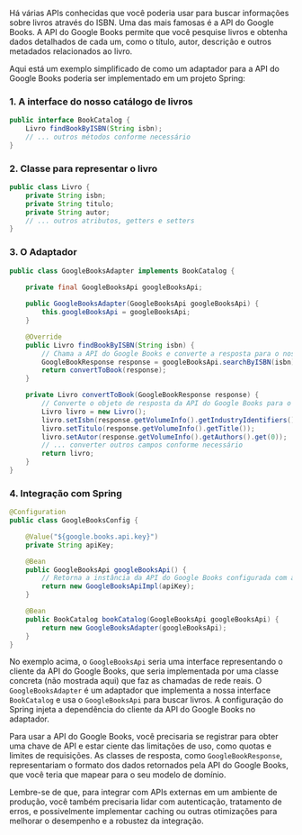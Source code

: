Há várias APIs conhecidas que você poderia usar para buscar informações sobre livros através do ISBN. Uma das mais famosas é a API do Google Books. A API do Google Books permite que você pesquise livros e obtenha dados detalhados de cada um, como o título, autor, descrição e outros metadados relacionados ao livro.

Aqui está um exemplo simplificado de como um adaptador para a API do Google Books poderia ser implementado em um projeto Spring:

### 1. A interface do nosso catálogo de livros

```java
public interface BookCatalog {
    Livro findBookByISBN(String isbn);
    // ... outros métodos conforme necessário
}
```

### 2. Classe para representar o livro

```java
public class Livro {
    private String isbn;
    private String titulo;
    private String autor;
    // ... outros atributos, getters e setters
}
```

### 3. O Adaptador

```java
public class GoogleBooksAdapter implements BookCatalog {
    
    private final GoogleBooksApi googleBooksApi;

    public GoogleBooksAdapter(GoogleBooksApi googleBooksApi) {
        this.googleBooksApi = googleBooksApi;
    }

    @Override
    public Livro findBookByISBN(String isbn) {
        // Chama a API do Google Books e converte a resposta para o nosso modelo de Livro
        GoogleBookResponse response = googleBooksApi.searchByISBN(isbn);
        return convertToBook(response);
    }

    private Livro convertToBook(GoogleBookResponse response) {
        // Converte o objeto de resposta da API do Google Books para o nosso modelo Livro
        Livro livro = new Livro();
        livro.setIsbn(response.getVolumeInfo().getIndustryIdentifiers().get(0).getIdentifier());
        livro.setTitulo(response.getVolumeInfo().getTitle());
        livro.setAutor(response.getVolumeInfo().getAuthors().get(0));
        // ... converter outros campos conforme necessário
        return livro;
    }
}
```

### 4. Integração com Spring

```java
@Configuration
public class GoogleBooksConfig {

    @Value("${google.books.api.key}")
    private String apiKey;

    @Bean
    public GoogleBooksApi googleBooksApi() {
        // Retorna a instância da API do Google Books configurada com a chave de API
        return new GoogleBooksApiImpl(apiKey);
    }

    @Bean
    public BookCatalog bookCatalog(GoogleBooksApi googleBooksApi) {
        return new GoogleBooksAdapter(googleBooksApi);
    }
}
```

No exemplo acima, o `GoogleBooksApi` seria uma interface representando o cliente da API do Google Books, que seria implementada por uma classe concreta (não mostrada aqui) que faz as chamadas de rede reais. O `GoogleBooksAdapter` é um adaptador que implementa a nossa interface `BookCatalog` e usa o `GoogleBooksApi` para buscar livros. A configuração do Spring injeta a dependência do cliente da API do Google Books no adaptador.

Para usar a API do Google Books, você precisaria se registrar para obter uma chave de API e estar ciente das limitações de uso, como quotas e limites de requisições. As classes de resposta, como `GoogleBookResponse`, representariam o formato dos dados retornados pela API do Google Books, que você teria que mapear para o seu modelo de domínio.

Lembre-se de que, para integrar com APIs externas em um ambiente de produção, você também precisaria lidar com autenticação, tratamento de erros, e possivelmente implementar caching ou outras otimizações para melhorar o desempenho e a robustez da integração.